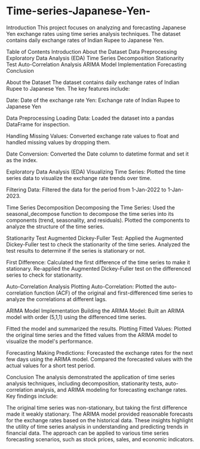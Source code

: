 # Time-series-Japanese-Yen-

Introduction
This project focuses on analyzing and forecasting Japanese Yen exchange rates using time series analysis techniques. The dataset contains daily exchange rates of Indian Rupee to Japanese Yen.

Table of Contents
Introduction About the Dataset Data Preprocessing Exploratory Data Analysis (EDA) Time Series Decomposition Stationarity Test Auto-Correlation Analysis ARIMA Model Implementation Forecasting Conclusion

About the Dataset
The dataset contains daily exchange rates of Indian Rupee to Japanese Yen. The key features include:

Date: Date of the exchange rate Yen: Exchange rate of Indian Rupee to Japanese Yen

Data Preprocessing
Loading Data:
Loaded the dataset into a pandas DataFrame for inspection.

Handling Missing Values:
Converted exchange rate values to float and handled missing values by dropping them.

Date Conversion:
Converted the Date column to datetime format and set it as the index.

Exploratory Data Analysis (EDA)
Visualizing Time Series:
Plotted the time series data to visualize the exchange rate trends over time.

Filtering Data:
Filtered the data for the period from 1-Jan-2022 to 1-Jan-2023.

Time Series Decomposition
Decomposing the Time Series:
Used the seasonal_decompose function to decompose the time series into its components (trend, seasonality, and residuals). Plotted the components to analyze the structure of the time series.

Stationarity Test
Augmented Dickey-Fuller Test:
Applied the Augmented Dickey-Fuller test to check the stationarity of the time series. Analyzed the test results to determine if the series is stationary or not.

First Difference:
Calculated the first difference of the time series to make it stationary. Re-applied the Augmented Dickey-Fuller test on the differenced series to check for stationarity.

Auto-Correlation Analysis
Plotting Auto-Correlation:
Plotted the auto-correlation function (ACF) of the original and first-differenced time series to analyze the correlations at different lags.

ARIMA Model Implementation
Building the ARIMA Model:
Built an ARIMA model with order (5,1,1) using the differenced time series.

Fitted the model and summarized the results.
Plotting Fitted Values:
Plotted the original time series and the fitted values from the ARIMA model to visualize the model's performance.

Forecasting
Making Predictions:
Forecasted the exchange rates for the next few days using the ARIMA model. Compared the forecasted values with the actual values for a short test period.

Conclusion
The analysis demonstrated the application of time series analysis techniques, including decomposition, stationarity tests, auto-correlation analysis, and ARIMA modeling for forecasting exchange rates. Key findings include:

The original time series was non-stationary, but taking the first difference made it weakly stationary. The ARIMA model provided reasonable forecasts for the exchange rates based on the historical data. These insights highlight the utility of time series analysis in understanding and predicting trends in financial data. The approach can be applied to various time series forecasting scenarios, such as stock prices, sales, and economic indicators. ​​
